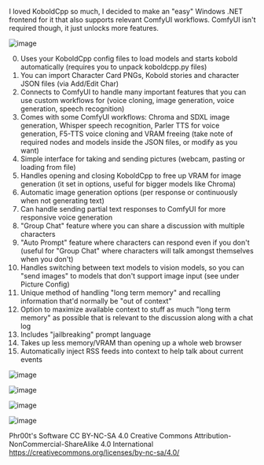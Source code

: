 I loved KoboldCpp so much, I decided to make an "easy" Windows .NET frontend for it that also supports relevant ComfyUI workflows. ComfyUI isn't required though, it just unlocks more features.

![image](https://github.com/user-attachments/assets/fd50a646-4d55-44ad-aed3-0cd73bb31b06)

0. Uses your KoboldCpp config files to load models and starts kobold automatically (requires you to unpack koboldcpp.py files)
1. You can import Character Card PNGs, Kobold stories and character JSON files (via Add/Edit Char)
2. Connects to ComfyUI to handle many important features that you can use custom workflows for (voice cloning, image generation, voice generation, speech recognition)
3. Comes with some ComfyUI workflows: Chroma and SDXL image generation, Whisper speech recognition, Parler TTS for voice generation, F5-TTS voice cloning and VRAM freeing (take note of required nodes and models inside the JSON files, or modify as you want)
4. Simple interface for taking and sending pictures (webcam, pasting or loading from file)
5. Handles opening and closing KoboldCpp to free up VRAM for image generation (it set in options, useful for bigger models like Chroma)
6. Automatic image generation options (per response or continuously when not generating text)
7. Can handle sending partial text responses to ComfyUI for more responsive voice generation
8. "Group Chat" feature where you can share a discussion with multiple characters
9. "Auto Prompt" feature where characters can respond even if you don't (useful for "Group Chat" where characters will talk amongst themselves when you don't)
10. Handles switching between text models to vision models, so you can "send images" to models that don't support image input (see under Picture Config)
11. Unique method of handling "long term memory" and recalling information that'd normally be "out of context"
12. Option to maximize available context to stuff as much "long term memory" as possible that is relevant to the discussion along with a chat log
13. Includes "jailbreaking" prompt language
14. Takes up less memory/VRAM than opening up a whole web browser
15. Automatically inject RSS feeds into context to help talk about current events

![image](https://github.com/user-attachments/assets/bc27383c-5194-4cdf-bd13-dad8dae1be3e)

![image](https://github.com/user-attachments/assets/8412a9b8-ef85-47ca-b7b5-bca843708262)

![image](https://github.com/user-attachments/assets/4e100e89-0646-450e-994e-40fe68c15af9)

![image](https://github.com/user-attachments/assets/d5ecaef5-807f-443b-a769-5e7aec32fdc7)

Phr00t's Software
CC BY-NC-SA 4.0
Creative Commons Attribution-NonCommercial-ShareAlike 4.0 International
https://creativecommons.org/licenses/by-nc-sa/4.0/
